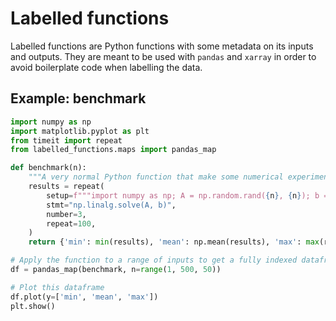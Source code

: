 # Labelled functions

Labelled functions are Python functions with some metadata on its inputs and
outputs. They are meant to be used with `pandas` and `xarray` in order to avoid
boilerplate code when labelling the data.

## Example: benchmark

```python
import numpy as np
import matplotlib.pyplot as plt
from timeit import repeat
from labelled_functions.maps import pandas_map

def benchmark(n):
    """A very normal Python function that make some numerical experiment."""
    results = repeat(
        setup=f"""import numpy as np; A = np.random.rand({n}, {n}); b = np.random.rand({n})""",
        stmt="np.linalg.solve(A, b)",
        number=3,
        repeat=100,
    )
    return {'min': min(results), 'mean': np.mean(results), 'max': max(results)}

# Apply the function to a range of inputs to get a fully indexed dataframe.
df = pandas_map(benchmark, n=range(1, 500, 50))

# Plot this dataframe
df.plot(y=['min', 'mean', 'max'])
plt.show()
```

